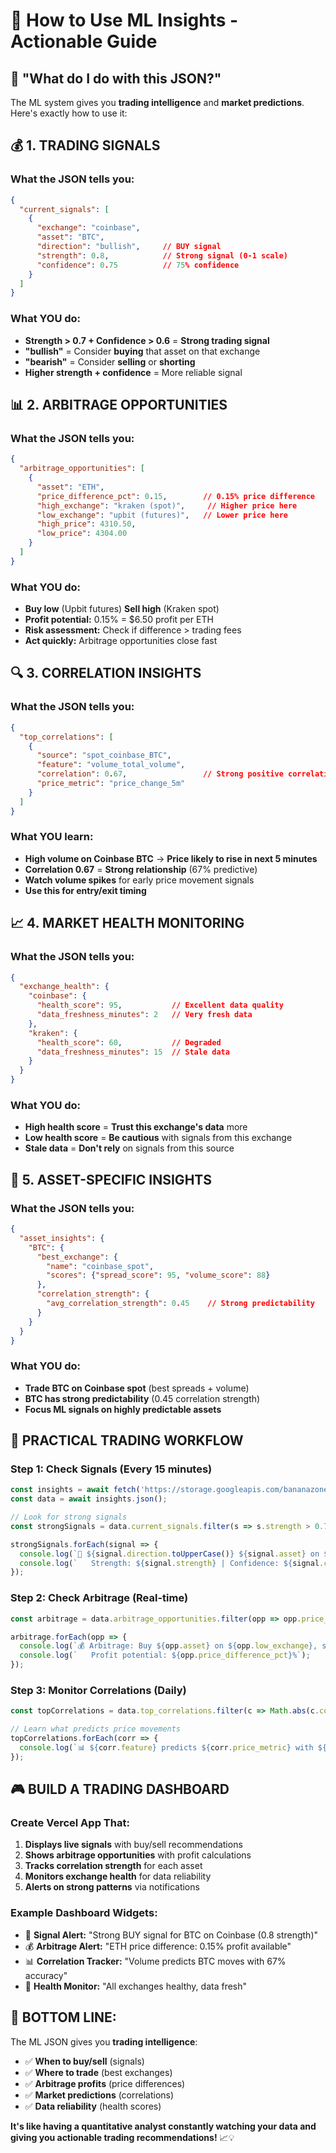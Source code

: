 # 🎯 How to Use ML Insights - Actionable Guide

## 🤔 **"What do I do with this JSON?"**

The ML system gives you **trading intelligence** and **market predictions**. Here's exactly how to use it:

## 💰 **1. TRADING SIGNALS**

### **What the JSON tells you:**
```json
{
  "current_signals": [
    {
      "exchange": "coinbase",
      "asset": "BTC",
      "direction": "bullish",     // BUY signal
      "strength": 0.8,            // Strong signal (0-1 scale)
      "confidence": 0.75          // 75% confidence
    }
  ]
}
```

### **What YOU do:**
- **Strength > 0.7 + Confidence > 0.6** = **Strong trading signal**
- **"bullish"** = Consider **buying** that asset on that exchange
- **"bearish"** = Consider **selling** or **shorting**
- **Higher strength + confidence** = More reliable signal

## 📊 **2. ARBITRAGE OPPORTUNITIES**

### **What the JSON tells you:**
```json
{
  "arbitrage_opportunities": [
    {
      "asset": "ETH",
      "price_difference_pct": 0.15,        // 0.15% price difference
      "high_exchange": "kraken (spot)",     // Higher price here
      "low_exchange": "upbit (futures)",   // Lower price here
      "high_price": 4310.50,
      "low_price": 4304.00
    }
  ]
}
```

### **What YOU do:**
- **Buy low** (Upbit futures) **Sell high** (Kraken spot)
- **Profit potential:** 0.15% = $6.50 profit per ETH
- **Risk assessment:** Check if difference > trading fees
- **Act quickly:** Arbitrage opportunities close fast

## 🔍 **3. CORRELATION INSIGHTS**

### **What the JSON tells you:**
```json
{
  "top_correlations": [
    {
      "source": "spot_coinbase_BTC",
      "feature": "volume_total_volume",
      "correlation": 0.67,                 // Strong positive correlation
      "price_metric": "price_change_5m"
    }
  ]
}
```

### **What YOU learn:**
- **High volume on Coinbase BTC** → **Price likely to rise in next 5 minutes**
- **Correlation 0.67** = **Strong relationship** (67% predictive)
- **Watch volume spikes** for early price movement signals
- **Use this for entry/exit timing**

## 📈 **4. MARKET HEALTH MONITORING**

### **What the JSON tells you:**
```json
{
  "exchange_health": {
    "coinbase": {
      "health_score": 95,           // Excellent data quality
      "data_freshness_minutes": 2   // Very fresh data
    },
    "kraken": {
      "health_score": 60,           // Degraded
      "data_freshness_minutes": 15  // Stale data
    }
  }
}
```

### **What YOU do:**
- **High health score** = **Trust this exchange's data** more
- **Low health score** = **Be cautious** with signals from this exchange
- **Stale data** = **Don't rely** on signals from this source

## 🎯 **5. ASSET-SPECIFIC INSIGHTS**

### **What the JSON tells you:**
```json
{
  "asset_insights": {
    "BTC": {
      "best_exchange": {
        "name": "coinbase_spot",
        "scores": {"spread_score": 95, "volume_score": 88}
      },
      "correlation_strength": {
        "avg_correlation_strength": 0.45    // Strong predictability
      }
    }
  }
}
```

### **What YOU do:**
- **Trade BTC on Coinbase spot** (best spreads + volume)
- **BTC has strong predictability** (0.45 correlation strength)
- **Focus ML signals on highly predictable assets**

## 🚀 **PRACTICAL TRADING WORKFLOW**

### **Step 1: Check Signals (Every 15 minutes)**
```javascript
const insights = await fetch('https://storage.googleapis.com/bananazone/ml_insights/latest.json');
const data = await insights.json();

// Look for strong signals
const strongSignals = data.current_signals.filter(s => s.strength > 0.7 && s.confidence > 0.6);

strongSignals.forEach(signal => {
  console.log(`🎯 ${signal.direction.toUpperCase()} ${signal.asset} on ${signal.exchange}`);
  console.log(`   Strength: ${signal.strength} | Confidence: ${signal.confidence}`);
});
```

### **Step 2: Check Arbitrage (Real-time)**
```javascript
const arbitrage = data.arbitrage_opportunities.filter(opp => opp.price_difference_pct > 0.1);

arbitrage.forEach(opp => {
  console.log(`💰 Arbitrage: Buy ${opp.asset} on ${opp.low_exchange}, sell on ${opp.high_exchange}`);
  console.log(`   Profit potential: ${opp.price_difference_pct}%`);
});
```

### **Step 3: Monitor Correlations (Daily)**
```javascript
const topCorrelations = data.top_correlations.filter(c => Math.abs(c.correlation) > 0.5);

// Learn what predicts price movements
topCorrelations.forEach(corr => {
  console.log(`📊 ${corr.feature} predicts ${corr.price_metric} with ${corr.correlation} correlation`);
});
```

## 🎮 **BUILD A TRADING DASHBOARD**

### **Create Vercel App That:**
1. **Displays live signals** with buy/sell recommendations
2. **Shows arbitrage opportunities** with profit calculations  
3. **Tracks correlation strength** for each asset
4. **Monitors exchange health** for data reliability
5. **Alerts on strong patterns** via notifications

### **Example Dashboard Widgets:**
- 🚨 **Signal Alert:** "Strong BUY signal for BTC on Coinbase (0.8 strength)"
- 💰 **Arbitrage Alert:** "ETH price difference: 0.15% profit available"
- 📊 **Correlation Tracker:** "Volume predicts BTC moves with 67% accuracy"
- 🏥 **Health Monitor:** "All exchanges healthy, data fresh"

## 🎯 **BOTTOM LINE:**

The ML JSON gives you **trading intelligence**:
- ✅ **When to buy/sell** (signals)
- ✅ **Where to trade** (best exchanges)  
- ✅ **Arbitrage profits** (price differences)
- ✅ **Market predictions** (correlations)
- ✅ **Data reliability** (health scores)

**It's like having a quantitative analyst constantly watching your data and giving you actionable trading recommendations!** 📈💡